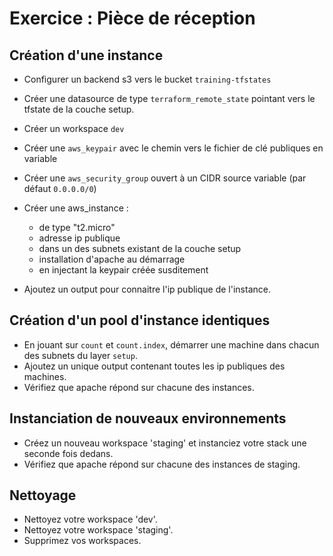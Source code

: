 # Exercice : Pièce de réception

## Création d'une instance

* Configurer un backend s3 vers le bucket `training-tfstates`
* Créer une datasource de type `terraform_remote_state` pointant vers le tfstate de la couche setup.
* Créer un workspace `dev`
* Créer une `aws_keypair` avec le chemin vers le fichier de clé publiques en variable
* Créer une `aws_security_group` ouvert à un CIDR source variable (par défaut `0.0.0.0/0`)

* Créer une aws_instance :
  * de type "t2.micro"
  * adresse ip publique
  * dans un des subnets existant de la couche setup
  * installation d'apache au démarrage
  * en injectant la keypair créée susditement

* Ajoutez un output pour connaitre l'ip publique de l'instance.

## Création d'un pool d'instance identiques

* En jouant sur `count` et `count.index`, démarrer une machine dans chacun des subnets du layer `setup`.
* Ajoutez un unique output contenant toutes les ip publiques des machines.
* Vérifiez que apache répond sur chacune des instances.

## Instanciation de nouveaux environnements

* Créez un nouveau workspace 'staging' et instanciez votre stack une seconde fois dedans.
* Vérifiez que apache répond sur chacune des instances de staging.

## Nettoyage

* Nettoyez votre workspace 'dev'.
* Nettoyez votre workspace 'staging'.
* Supprimez vos workspaces.
